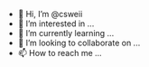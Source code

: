 - 👋 Hi, I’m @csweii
- 👀 I’m interested in ...
- 🌱 I’m currently learning ...
- 💞️ I’m looking to collaborate on ...
- 📫 How to reach me ...

<!---
csweii/csweii is a ✨ special ✨ repository because its `README.md` (this file) appears on your GitHub profile.
You can click the Preview link to take a look at your changes.
--->
